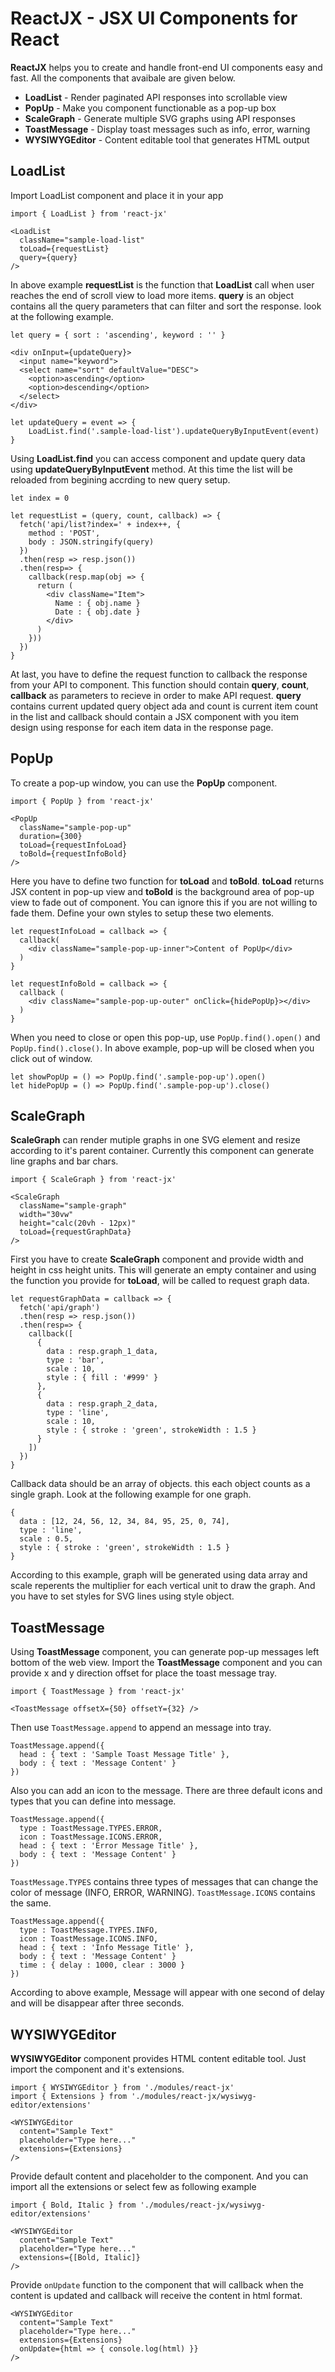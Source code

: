 # ReactJX - JSX UI Components for React

**ReactJX** helps you to create and handle front-end UI components easy and fast. All the components that avaibale are given below.

- **LoadList** - Render paginated API responses into scrollable view
- **PopUp** - Make you component functionable as a pop-up box
- **ScaleGraph** - Generate multiple SVG graphs using API responses
- **ToastMessage** - Display toast messages such as info, error, warning
- **WYSIWYGEditor** - Content editable tool that generates HTML output

## LoadList

Import LoadList component and place it in your app

```
import { LoadList } from 'react-jx'

<LoadList
  className="sample-load-list"
  toLoad={requestList}
  query={query}
/>
```

In above example **requestList** is the function that **LoadList** call when user reaches the end of scroll view to load more items. **query** is an object contains all the query parameters that can filter and sort the response. look at the following example.

```
let query = { sort : 'ascending', keyword : '' }

<div onInput={updateQuery}>
  <input name="keyword">
  <select name="sort" defaultValue="DESC">
    <option>ascending</option>
    <option>descending</option>
  </select>
</div>

let updateQuery = event => {
    LoadList.find('.sample-load-list').updateQueryByInputEvent(event)
}
```

Using **LoadList.find** you can access component and update query data using **updateQueryByInputEvent** method. At this time the list will be reloaded from begining accrding to new query setup.

```
let index = 0

let requestList = (query, count, callback) => {
  fetch('api/list?index=' + index++, {
    method : 'POST',
    body : JSON.stringify(query)
  })
  .then(resp => resp.json())
  .then(resp=> {
    callback(resp.map(obj => {
      return (
        <div className="Item">
          Name : { obj.name }
          Date : { obj.date }
        </div>
      )
    }))
  })
}
```

At last, you have to define the request function to callback the response from your API to component. This function should contain **query**, **count**, **callback** as parameters to recieve in order to make API request. **query** contains current updated query object ada and count is current item count in the list and callback should contain a JSX component with you item design using response for each item data in the response page.

## PopUp

To create a pop-up window, you can use the **PopUp** component.

```
import { PopUp } from 'react-jx'

<PopUp
  className="sample-pop-up"
  duration={300}
  toLoad={requestInfoLoad}
  toBold={requestInfoBold}
/>
```

Here you have to define two function for **toLoad** and **toBold**. **toLoad** returns JSX content in pop-up view and **toBold** is the background area of pop-up view to fade out of component. You can ignore this if you are not willing to fade them. Define your own styles to setup these two elements.

```
let requestInfoLoad = callback => {
  callback(
    <div className="sample-pop-up-inner">Content of PopUp</div>
  )
}

let requestInfoBold = callback => {
  callback (
    <div className="sample-pop-up-outer" onClick={hidePopUp}></div>
  )
}
```

When you need to close or open this pop-up, use ```PopUp.find().open()``` and ```PopUp.find().close()```. In above example, pop-up will be closed when you click out of window.

```
let showPopUp = () => PopUp.find('.sample-pop-up').open()
let hidePopUp = () => PopUp.find('.sample-pop-up').close()
```

## ScaleGraph

**ScaleGraph** can render mutiple graphs in one SVG element and resize according to it's parent container. Currently this component can generate line graphs and bar chars.

```
import { ScaleGraph } from 'react-jx'

<ScaleGraph
  className="sample-graph"
  width="30vw"
  height="calc(20vh - 12px)"
  toLoad={requestGraphData}
/>
```

First you have to create **ScaleGraph** component and provide width and height in css height units. This will generate an empty container and using the function you provide for **toLoad**, will be called to request graph data.

```
let requestGraphData = callback => {
  fetch('api/graph')
  .then(resp => resp.json())
  .then(resp=> {
    callback([
      {
        data : resp.graph_1_data,
        type : 'bar',
        scale : 10,
        style : { fill : '#999' }
      },
      {
        data : resp.graph_2_data,
        type : 'line',
        scale : 10,
        style : { stroke : 'green', strokeWidth : 1.5 }
      }
    ])
  })
}
```

Callback data should be an array of objects. this each object counts as a single graph. Look at the following example for one graph.

```
{
  data : [12, 24, 56, 12, 34, 84, 95, 25, 0, 74],
  type : 'line',
  scale : 0.5,
  style : { stroke : 'green', strokeWidth : 1.5 }
}
```

According to this example, graph will be generated using data array and scale reperents the multiplier for each vertical unit to draw the graph. And you have to set styles for SVG lines using style object.

## ToastMessage

Using **ToastMessage** component, you can generate pop-up messages left bottom of the web view. Import the **ToastMessage** component and you can provide x and y direction offset for place the toast message tray.

```
import { ToastMessage } from 'react-jx'

<ToastMessage offsetX={50} offsetY={32} />
```

Then use ```ToastMessage.append``` to append an message into tray.

```
ToastMessage.append({
  head : { text : 'Sample Toast Message Title' },
  body : { text : 'Message Content' }
})
```

Also you can add an icon to the message. There are three default icons and types that you can define into message.

```
ToastMessage.append({
  type : ToastMessage.TYPES.ERROR,
  icon : ToastMessage.ICONS.ERROR,
  head : { text : 'Error Message Title' },
  body : { text : 'Message Content' }
})
```

```ToastMessage.TYPES``` contains three types of messages that can change the color of message (INFO, ERROR, WARNING). ```ToastMessage.ICONS``` contains the same.

```
ToastMessage.append({
  type : ToastMessage.TYPES.INFO,
  icon : ToastMessage.ICONS.INFO,
  head : { text : 'Info Message Title' },
  body : { text : 'Message Content' }
  time : { delay : 1000, clear : 3000 }
})
```

According to above example, Message will appear with one second of delay and will be disappear after three seconds.

## WYSIWYGEditor

**WYSIWYGEditor** component provides HTML content editable tool. Just import the component and it's extensions.

```
import { WYSIWYGEditor } from './modules/react-jx'
import { Extensions } from './modules/react-jx/wysiwyg-editor/extensions'

<WYSIWYGEditor
  content="Sample Text"
  placeholder="Type here..."
  extensions={Extensions}
/>
```

Provide default content and placeholder to the component. And you can import all the extensions or select few as following example

```
import { Bold, Italic } from './modules/react-jx/wysiwyg-editor/extensions'

<WYSIWYGEditor
  content="Sample Text"
  placeholder="Type here..."
  extensions={[Bold, Italic]}
/>
```

Provide ```onUpdate``` function to the component that will callback when the content is updated and callback will receive the content in html format.

```
<WYSIWYGEditor
  content="Sample Text"
  placeholder="Type here..."
  extensions={Extensions}
  onUpdate={html => { console.log(html) }}
/>
```